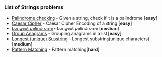 ### List of Strings problems

- [Palindrome checking](Palindrome/README.md) - Given a string, check if it is a palindrome [**easy**]
- [Caesar Cipher](CaesarCipher/README.md) - Caesar Cipher Encoding of a string [**easy**]
- [Longest palindrome](LongestPalindrome/README.md) - Longest palindrome [**medium**]
- [Group Anagrams](GroupAnagrams/README.md) - Grouping anagrams in a list [**easy**]
- [Longest (unique) Substring](LongestUniqueSubstring/README.md) - Longest substring(unique characters) [**medium**]
- [Pattern Matching](PatternMatcher/README.md) - Pattern matching[**hard**]



